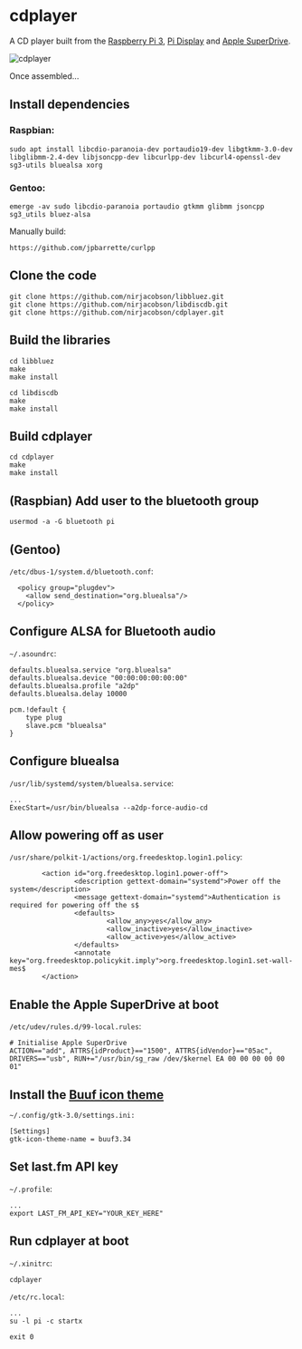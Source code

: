 # cdplayer
A CD player built from the [Raspberry Pi 3](https://www.raspberrypi.org/products/raspberry-pi-3-model-b/), [Pi Display](https://shop.pimoroni.com/products/raspberry-pi-7-touchscreen-display-with-frame) and [Apple SuperDrive](https://www.apple.com/shop/product/MD564LL/A/apple-usb-superdrive).

![cdplayer](https://nirjacobson.com/wp-content/uploads/2020/08/20200815_145216.jpg)

Once assembled...

## Install dependencies
### Raspbian:
```
sudo apt install libcdio-paranoia-dev portaudio19-dev libgtkmm-3.0-dev libglibmm-2.4-dev libjsoncpp-dev libcurlpp-dev libcurl4-openssl-dev sg3-utils bluealsa xorg
```
### Gentoo:
```
emerge -av sudo libcdio-paranoia portaudio gtkmm glibmm jsoncpp sg3_utils bluez-alsa
```
Manually build:
```
https://github.com/jpbarrette/curlpp
```

## Clone the code
```
git clone https://github.com/nirjacobson/libbluez.git
git clone https://github.com/nirjacobson/libdiscdb.git
git clone https://github.com/nirjacobson/cdplayer.git
```

## Build the libraries
```
cd libbluez
make
make install

cd libdiscdb
make
make install
```

## Build cdplayer
```
cd cdplayer
make
make install
```

## (Raspbian) Add user to the bluetooth group
```
usermod -a -G bluetooth pi
```

## (Gentoo)
`/etc/dbus-1/system.d/bluetooth.conf`:
```
  <policy group="plugdev">
    <allow send_destination="org.bluealsa"/>
  </policy>
```

## Configure ALSA for Bluetooth audio
`~/.asoundrc`:
```
defaults.bluealsa.service "org.bluealsa"
defaults.bluealsa.device "00:00:00:00:00:00"
defaults.bluealsa.profile "a2dp"
defaults.bluealsa.delay 10000

pcm.!default {
    type plug
    slave.pcm "bluealsa"
}
```

## Configure bluealsa
`/usr/lib/systemd/system/bluealsa.service`:
```
...
ExecStart=/usr/bin/bluealsa --a2dp-force-audio-cd
```

## Allow powering off as user

`/usr/share/polkit-1/actions/org.freedesktop.login1.policy`:
```
        <action id="org.freedesktop.login1.power-off">
                <description gettext-domain="systemd">Power off the system</description>
                <message gettext-domain="systemd">Authentication is required for powering off the s$
                <defaults>
                        <allow_any>yes</allow_any>
                        <allow_inactive>yes</allow_inactive>
                        <allow_active>yes</allow_active>
                </defaults>
                <annotate key="org.freedesktop.policykit.imply">org.freedesktop.login1.set-wall-mes$
        </action>
```

## Enable the Apple SuperDrive at boot
`/etc/udev/rules.d/99-local.rules`:
```
# Initialise Apple SuperDrive
ACTION=="add", ATTRS{idProduct}=="1500", ATTRS{idVendor}=="05ac", DRIVERS=="usb", RUN+="/usr/bin/sg_raw /dev/$kernel EA 00 00 00 00 00 01"
```

## Install the [Buuf icon theme](https://www.gnome-look.org/p/1012512/)

`~/.config/gtk-3.0/settings.ini:`
```
[Settings]
gtk-icon-theme-name = buuf3.34
```

## Set last.fm API key
`~/.profile`:
```
...
export LAST_FM_API_KEY="YOUR_KEY_HERE"
```

## Run cdplayer at boot
`~/.xinitrc`:
```
cdplayer
```
`/etc/rc.local`:
```
...
su -l pi -c startx

exit 0
```